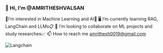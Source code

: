 ### 👋 Hi, I’m @AMRITHESHVALSAN
 💾I’m interested in Machine Learning and AI🚀
 🖥️ I’m currently learning RAG, LangChain and LLMs📋
 📡 I’m looking to collaborate on ML projects and study researches📈
 📫 How to reach me amrithesh0019@gmail.com
  

<!---
AMRITHESHVALSAN/AMRITHESHVALSAN is a ✨ special ✨ repository because its `README.md` (this file) appears on your GitHub profile.
You can click the Preview link to take a look at your changes.
--->
![Langchain](https://github.com/AMRITHESHVALSAN/AMRITHESHVALSAN/assets/156893725/4be4966d-bef9-487f-9232-023ffd9a08f6)

